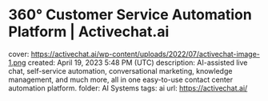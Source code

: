 # 360° Customer Service Automation Platform | Activechat.ai

cover: https://activechat.ai/wp-content/uploads/2022/07/activechat-image-1.png
created: April 19, 2023 5:48 PM (UTC)
description: AI-assisted live chat, self-service automation, conversational marketing, knowledge management, and much more, all in one easy-to-use contact center automation platform.
folder: AI Systems
tags: ai
url: https://activechat.ai/